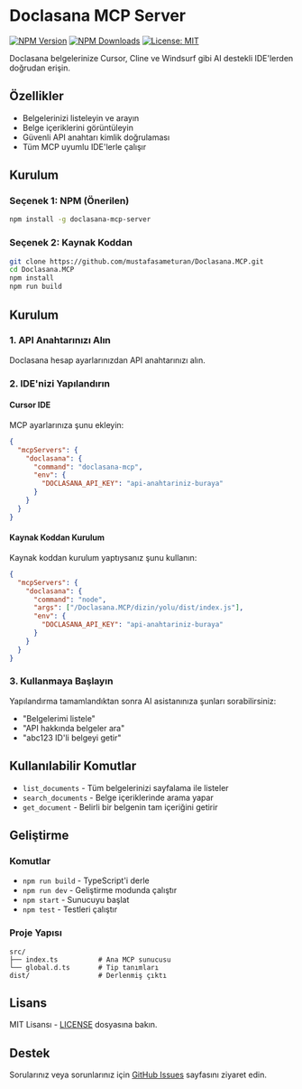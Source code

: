 # Doclasana MCP Server

[![NPM Version](https://img.shields.io/npm/v/doclasana-mcp-server.svg)](https://www.npmjs.com/package/doclasana-mcp-server)
[![NPM Downloads](https://img.shields.io/npm/dm/doclasana-mcp-server.svg)](https://www.npmjs.com/package/doclasana-mcp-server)
[![License: MIT](https://img.shields.io/badge/License-MIT-yellow.svg)](https://opensource.org/licenses/MIT)

Doclasana belgelerinize Cursor, Cline ve Windsurf gibi AI destekli IDE'lerden doğrudan erişin.

## Özellikler

- Belgelerinizi listeleyin ve arayın
- Belge içeriklerini görüntüleyin
- Güvenli API anahtarı kimlik doğrulaması
- Tüm MCP uyumlu IDE'lerle çalışır

## Kurulum

### Seçenek 1: NPM (Önerilen)

```bash
npm install -g doclasana-mcp-server
```

### Seçenek 2: Kaynak Koddan

```bash
git clone https://github.com/mustafasameturan/Doclasana.MCP.git
cd Doclasana.MCP
npm install
npm run build
```

## Kurulum

### 1. API Anahtarınızı Alın
Doclasana hesap ayarlarınızdan API anahtarınızı alın.

### 2. IDE'nizi Yapılandırın

#### Cursor IDE
MCP ayarlarınıza şunu ekleyin:

```json
{
  "mcpServers": {
    "doclasana": {
      "command": "doclasana-mcp",
      "env": {
        "DOCLASANA_API_KEY": "api-anahtariniz-buraya"
      }
    }
  }
}
```

#### Kaynak Koddan Kurulum
Kaynak koddan kurulum yaptıysanız şunu kullanın:

```json
{
  "mcpServers": {
    "doclasana": {
      "command": "node",
      "args": ["/Doclasana.MCP/dizin/yolu/dist/index.js"],
      "env": {
        "DOCLASANA_API_KEY": "api-anahtariniz-buraya"
      }
    }
  }
}
```

### 3. Kullanmaya Başlayın
Yapılandırma tamamlandıktan sonra AI asistanınıza şunları sorabilirsiniz:
- "Belgelerimi listele"
- "API hakkında belgeler ara"
- "abc123 ID'li belgeyi getir"

## Kullanılabilir Komutlar

- `list_documents` - Tüm belgelerinizi sayfalama ile listeler
- `search_documents` - Belge içeriklerinde arama yapar
- `get_document` - Belirli bir belgenin tam içeriğini getirir

## Geliştirme

### Komutlar
- `npm run build` - TypeScript'i derle
- `npm run dev` - Geliştirme modunda çalıştır
- `npm start` - Sunucuyu başlat
- `npm test` - Testleri çalıştır

### Proje Yapısı
```
src/
├── index.ts          # Ana MCP sunucusu
└── global.d.ts       # Tip tanımları
dist/                 # Derlenmiş çıktı
```

## Lisans

MIT Lisansı - [LICENSE](LICENSE) dosyasına bakın.

## Destek

Sorularınız veya sorunlarınız için [GitHub Issues](https://github.com/mustafasameturan/Doclasana.MCP/issues) sayfasını ziyaret edin.